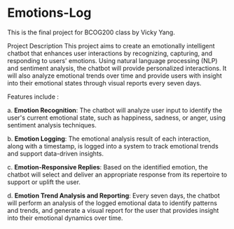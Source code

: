 # Emotions-Log
This is the final project for BCOG200 class by Vicky Yang.

Project Description
This project aims to create an emotionally intelligent chatbot that enhances user interactions by recognizing, capturing, and responding to users' emotions. Using natural language processing (NLP) and sentiment analysis, the chatbot will provide personalized interactions. It will also analyze emotional trends over time and provide users with insight into their emotional states through visual reports every seven days.

Features include :

a. **Emotion Recognition**: The chatbot will analyze user input to identify the user's current emotional state, such as happiness, sadness, or anger, using sentiment analysis techniques.

b. **Emotion Logging**: The emotional analysis result of each interaction, along with a timestamp, is logged into a system to track emotional trends and support data-driven insights.

c. **Emotion-Responsive Replies**: Based on the identified emotion, the chatbot will select and deliver an appropriate response from its repertoire to support or uplift the user.

d. **Emotion Trend Analysis and Reporting**: Every seven days, the chatbot will perform an analysis of the logged emotional data to identify patterns and trends, and generate a visual report for the user that provides insight into their emotional dynamics over time.

